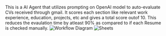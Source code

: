 This is a AI Agent that utilizes prompting on OpenAI model to auto-evaluate CVs received through gmail. It scores each section like relevant work experience, education, projects, etc and gives a total score outof 10.
This reduces the evaulation time by atleast 90% as compared to if each Resume is checked manually.
![Workflow Diagram](https://github.com/user-attachments/assets/cd7d10f6-ce9f-430d-91c0-3dc6a01be207)
![Sheets](https://github.com/user-attachments/assets/f1d956b9-1fbb-4dbe-aa4a-89620c0e2e50)

